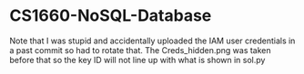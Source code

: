 # CS1660-NoSQL-Database

Note that I was stupid and accidentally uploaded the IAM user credentials in a past commit so had to rotate that. The Creds_hidden.png was taken before that so the key ID will not line up with what is shown in sol.py